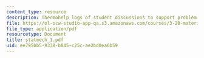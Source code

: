 ```yaml
---
content_type: resource
description: Thermohelp logs of student discussions to support problem sets.
file: https://ol-ocw-studio-app-qa.s3.amazonaws.com/courses/3-20-materials-at-equilibrium-sma-5111-fall-2003/ee795bb59338b845c25cae2bd0ea6b59_statmech_1.pdf
file_type: application/pdf
resourcetype: Document
title: statmech_1.pdf
uid: ee795bb5-9338-b845-c25c-ae2bd0ea6b59
---
```


